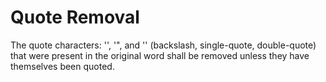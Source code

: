 # Quote Removal
The quote characters: '\', '", and '' (backslash, single-quote, double-quote) that were present in the original word shall be removed unless they have themselves been quoted.
